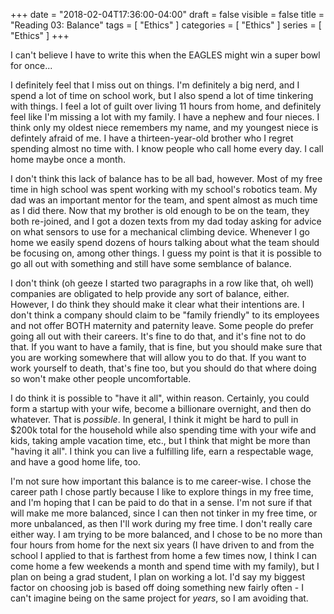 +++
date = "2018-02-04T17:36:00-04:00"
draft = false
visible = false
title = "Reading 03: Balance"
tags = [ "Ethics" ]
categories = [ "Ethics" ]
series = [ "Ethics" ]
+++

I can't believe I have to write this when the EAGLES might win a super bowl for once...

I definitely feel that I miss out on things. I'm definitely a big nerd, and I spend a lot of
time on school work, but I also spend a lot of time tinkering with things. I feel a lot of
guilt over living 11 hours from home, and definitely feel like I'm missing a lot with my family.
I have a nephew and four nieces. I think only my oldest niece remembers my name, and my
youngest niece is defintely afraid of me. I have a thirteen-year-old brother who I regret
spending almost no time with. I know people who call home every day. I call home maybe once
a month. 

I don't think this lack of balance has to be all bad, however. Most of my free time in high school
was spent working with my school's robotics team. My dad was an important mentor for the team,
and spent almost as much time as I did there. Now that my brother is old enough to be on the team,
they both re-joined, and I got a dozen texts from my dad today asking for advice on what sensors
to use for a mechanical climbing device. Whenever I go home we easily spend dozens of hours talking
about what the team should be focusing on, among other things. I guess my point is that it is
possible to go all out with something and still have some semblance of balance.

I don't think (oh geeze I started two paragraphs in a row like that, oh well) companies are
obligated to help provide any sort of balance, either. However, I do think they should make it
clear what their intentions are. I don't think a company should claim to be "family friendly" to its
employees and not offer BOTH maternity and paternity leave. Some people do prefer going all out
with their careers. It's fine to do that, and it's fine not to do that. If you want to have a
family, that is fine, but you should make sure that you are working somewhere that will allow
you to do that. If you want to work yourself to death, that's fine too, but you should do that
where doing so won't make other people uncomfortable.

I do think it is possible to "have it all", within reason. Certainly, you could form a startup
with your wife, become a billionare overnight, and then do whatever. That is *possible*.
In general, I think it might be hard to pull in $200k total for the household while also spending
time with your wife and kids, taking ample vacation time, etc., but I think that might be more
than "having it all". I think you can live a fulfilling life, earn a respectable wage, and have
a good home life, too. 

I'm not sure how important this balance is to me career-wise. I chose the career path I chose
partly because I like to explore things in my free time, and I'm hoping that I can be paid to do
that in a sense. I'm not sure if that will make me more balanced, since I can then not tinker in
my free time, or more unbalanced, as then I'll work during my free time. I don't really care
either way. I am trying to be more balanced, and I chose to be no more than four hours from home
for the next six years (I have driven to and from the school I applied to that is farthest from home
a few times now, I think I can come home a few weekends a month and spend time with my family), but
I plan on being a grad student, I plan on working a lot. I'd say my biggest factor on choosing
job is based off doing something new fairly often - I can't imagine being on the same project
for *years*, so I am avoiding that.
